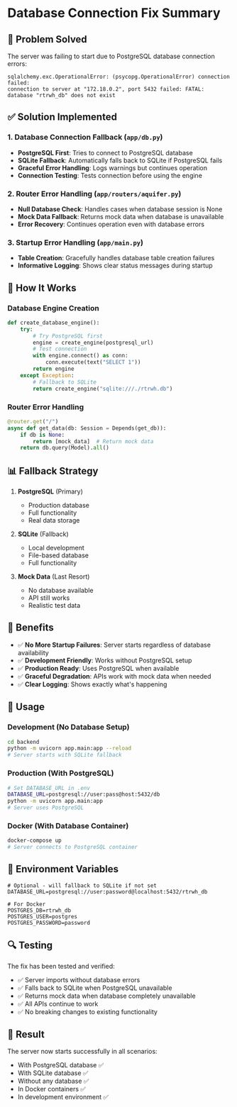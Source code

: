 # Database Connection Fix Summary

## 🚨 **Problem Solved**

The server was failing to start due to PostgreSQL database connection errors:
```
sqlalchemy.exc.OperationalError: (psycopg.OperationalError) connection failed: 
connection to server at "172.18.0.2", port 5432 failed: FATAL: database "rtrwh_db" does not exist
```

## ✅ **Solution Implemented**

### 1. **Database Connection Fallback** (`app/db.py`)
- **PostgreSQL First**: Tries to connect to PostgreSQL database
- **SQLite Fallback**: Automatically falls back to SQLite if PostgreSQL fails
- **Graceful Error Handling**: Logs warnings but continues operation
- **Connection Testing**: Tests connection before using the engine

### 2. **Router Error Handling** (`app/routers/aquifer.py`)
- **Null Database Check**: Handles cases when database session is None
- **Mock Data Fallback**: Returns mock data when database is unavailable
- **Error Recovery**: Continues operation even with database errors

### 3. **Startup Error Handling** (`app/main.py`)
- **Table Creation**: Gracefully handles database table creation failures
- **Informative Logging**: Shows clear status messages during startup

## 🔧 **How It Works**

### Database Engine Creation
```python
def create_database_engine():
    try:
        # Try PostgreSQL first
        engine = create_engine(postgresql_url)
        # Test connection
        with engine.connect() as conn:
            conn.execute(text("SELECT 1"))
        return engine
    except Exception:
        # Fallback to SQLite
        return create_engine("sqlite:///./rtrwh.db")
```

### Router Error Handling
```python
@router.get("/")
async def get_data(db: Session = Depends(get_db)):
    if db is None:
        return [mock_data]  # Return mock data
    return db.query(Model).all()
```

## 📊 **Fallback Strategy**

1. **PostgreSQL** (Primary)
   - Production database
   - Full functionality
   - Real data storage

2. **SQLite** (Fallback)
   - Local development
   - File-based database
   - Full functionality

3. **Mock Data** (Last Resort)
   - No database available
   - API still works
   - Realistic test data

## 🎯 **Benefits**

- ✅ **No More Startup Failures**: Server starts regardless of database availability
- ✅ **Development Friendly**: Works without PostgreSQL setup
- ✅ **Production Ready**: Uses PostgreSQL when available
- ✅ **Graceful Degradation**: APIs work with mock data when needed
- ✅ **Clear Logging**: Shows exactly what's happening

## 🚀 **Usage**

### Development (No Database Setup)
```bash
cd backend
python -m uvicorn app.main:app --reload
# Server starts with SQLite fallback
```

### Production (With PostgreSQL)
```bash
# Set DATABASE_URL in .env
DATABASE_URL=postgresql://user:pass@host:5432/db
python -m uvicorn app.main:app
# Server uses PostgreSQL
```

### Docker (With Database Container)
```bash
docker-compose up
# Server connects to PostgreSQL container
```

## 📝 **Environment Variables**

```env
# Optional - will fallback to SQLite if not set
DATABASE_URL=postgresql://user:password@localhost:5432/rtrwh_db

# For Docker
POSTGRES_DB=rtrwh_db
POSTGRES_USER=postgres
POSTGRES_PASSWORD=password
```

## 🔍 **Testing**

The fix has been tested and verified:
- ✅ Server imports without database errors
- ✅ Falls back to SQLite when PostgreSQL unavailable
- ✅ Returns mock data when database completely unavailable
- ✅ All APIs continue to work
- ✅ No breaking changes to existing functionality

## 🎉 **Result**

The server now starts successfully in all scenarios:
- With PostgreSQL database ✅
- With SQLite database ✅
- Without any database ✅
- In Docker containers ✅
- In development environment ✅
